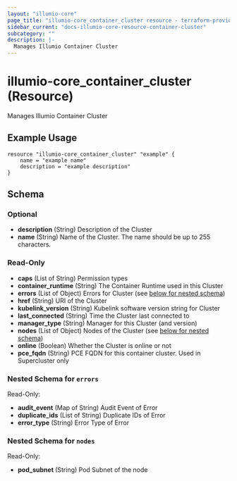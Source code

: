 ```yaml
---
layout: "illumio-core"
page_title: "illumio-core_container_cluster resource - terraform-provider-illumio-core"
sidebar_current: "docs-illumio-core-resource-container-cluster"
subcategory: ""
description: |-
  Manages Illumio Container Cluster
---
```


# illumio-core_container_cluster (Resource)

Manages Illumio Container Cluster


Example Usage
------------

```hcl
resource "illumio-core_container_cluster" "example" {
    name = "example name"
    description = "example description"
}
```

## Schema

### Optional

- **description** (String) Description of the Cluster
- **name** (String) Name of the Cluster. The name should be up to 255 characters.

### Read-Only

- **caps** (List of String) Permission types
- **container_runtime** (String) The Container Runtime used in this Cluster
- **errors** (List of Object) Errors for Cluster (see [below for nested schema](#nestedatt--errors))
- **href** (String) URI of the Cluster
- **kubelink_version** (String) Kubelink software version string for Cluster
- **last_connected** (String) Time the Cluster last connected to
- **manager_type** (String) Manager for this Cluster (and version)
- **nodes** (List of Object) Nodes of the Cluster (see [below for nested schema](#nestedatt--nodes))
- **online** (Boolean) Whether the Cluster is online or not
- **pce_fqdn** (String) PCE FQDN for this container cluster. Used in Supercluster only

<a id="nestedatt--errors"></a>
### Nested Schema for `errors`

Read-Only:

- **audit_event** (Map of String) Audit Event of Error
- **duplicate_ids** (List of String) Duplicate IDs of Error
- **error_type** (String) Error Type of Error


<a id="nestedatt--nodes"></a>
### Nested Schema for `nodes`

Read-Only:

- **pod_subnet** (String) Pod Subnet of the node



